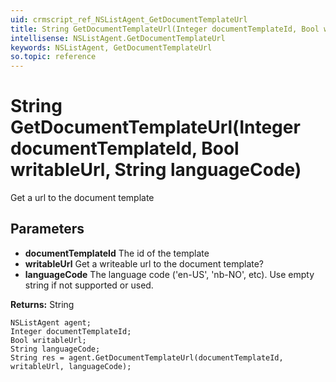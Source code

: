 ```yaml
---
uid: crmscript_ref_NSListAgent_GetDocumentTemplateUrl
title: String GetDocumentTemplateUrl(Integer documentTemplateId, Bool writableUrl, String languageCode)
intellisense: NSListAgent.GetDocumentTemplateUrl
keywords: NSListAgent, GetDocumentTemplateUrl
so.topic: reference
---
```


# String GetDocumentTemplateUrl(Integer documentTemplateId, Bool writableUrl, String languageCode)

Get a url to the document template

## Parameters

* **documentTemplateId** The id of the template
* **writableUrl** Get a writeable url to the document template?
* **languageCode** The language code ('en-US', 'nb-NO', etc). Use empty string if not supported or used.

**Returns:** String

```crmscript
NSListAgent agent;
Integer documentTemplateId;
Bool writableUrl;
String languageCode;
String res = agent.GetDocumentTemplateUrl(documentTemplateId, writableUrl, languageCode);
```

